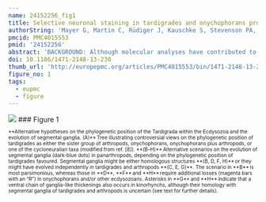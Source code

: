 ```yaml
---
name: 24152256_fig1
title: Selective neuronal staining in tardigrades and onychophorans provides insights into the evolution of segmental ganglia in panarthropods.
authorString: 'Mayer G, Martin C, Rüdiger J, Kauschke S, Stevenson PA, Poprawa I, Hohberg K, Schill RO, Pflüger HJ, Schlegel M.'
pmcid: PMC4015553
pmid: '24152256'
abstract: 'BACKGROUND: Although molecular analyses have contributed to a better resolution of the animal tree of life, the phylogenetic position of tardigrades (water bears) is still controversial, as they have been united alternatively with nematodes, arthropods, onychophorans (velvet worms), or onychophorans plus arthropods. Depending on the hypothesis favoured, segmental ganglia in tardigrades and arthropods might either have evolved independently, or they might well be homologous, suggesting that they were either lost in onychophorans or are a synapomorphy of tardigrades and arthropods. To evaluate these alternatives, we analysed the organisation of the nervous system in three tardigrade species using antisera directed against tyrosinated and acetylated tubulin, the amine transmitter serotonin, and the invertebrate neuropeptides FMRFamide, allatostatin and perisulfakinin. In addition, we performed retrograde staining of nerves in the onychophoran Euperipatoides rowelli in order to compare the serial locations of motor neurons within the nervous system relative to the appendages they serve in arthropods, tardigrades and onychophorans. RESULTS: Contrary to a previous report from a Macrobiotus species, our immunocytochemical and electron microscopic data revealed contralateral fibres and bundles of neurites in each trunk ganglion of three tardigrade species, including Macrobiotus cf. harmsworthi, Paramacrobiotus richtersi and Hypsibius dujardini. Moreover, we identified additional, extra-ganglionic commissures in the interpedal regions bridging the paired longitudinal connectives. Within the ganglia we found serially repeated sets of serotonin- and RFamid-like immunoreactive neurons. Furthermore, our data show that the trunk ganglia of tardigrades, which include the somata of motor neurons, are shifted anteriorly with respect to each corresponding leg pair, whereas no such shift is evident in the arrangement of motor neurons in the onychophoran nerve cords. CONCLUSIONS: Taken together, these data reveal three major correspondences between the segmental ganglia of tardigrades and arthropods, including (i) contralateral projections and commissures in each ganglion, (ii) segmentally repeated sets of immunoreactive neurons, and (iii) an anteriorly shifted (parasegmental) position of ganglia. These correspondences support the homology of segmental ganglia in tardigrades and arthropods, suggesting that these structures were either lost in Onychophora or, alternatively, evolved in the tardigrade/arthropod lineage.'
doi: 10.1186/1471-2148-13-230
thumb_url: 'http://europepmc.org/articles/PMC4015553/bin/1471-2148-13-230-1.gif'
figure_no: 1
tags:
  - eupmc
  - figure
---
```

<img src='http://europepmc.org/articles/PMC4015553/bin/1471-2148-13-230-1.jpg' style='max-height: 300px'>
### Figure 1
<p style='font-size: 10px;'>**Alternative hypotheses on the phylogenetic position of the Tardigrada within the Ecdysozoa and the evolution of segmental ganglia. (A)** Tree illustrating controversial views on the phylogenetic position of tardigrades as either the sister group of arthropods, onychophorans, onychophorans plus arthropods, or one of the cycloneuralian taxa (modified from ref. [<xref ref-type="bibr" rid="B8">8</xref>]). **(B–H)** Alternative scenarios on the evolution of segmental ganglia (dark-blue dots) in panarthropods, depending on the phylogenetic position of tardigrades favoured. Segmental ganglia might be either homologous structures **(B, D, F, H)** or they might have evolved independently in tardigrades and arthropods **(C, E, G)**. The scenario in **B** is most parsimonious, whereas those in **D**, **F** and **H** require additional losses (magenta bars with an “R”) in onychophorans and/or other ecdysozoans. Asterisks in **G** and **H** indicate that a ventral chain of ganglia-like thickenings also occurs in kinorhynchs, although their homology with segmental ganglia of tardigrades and arthropods is uncertain (see text for further details).</p>